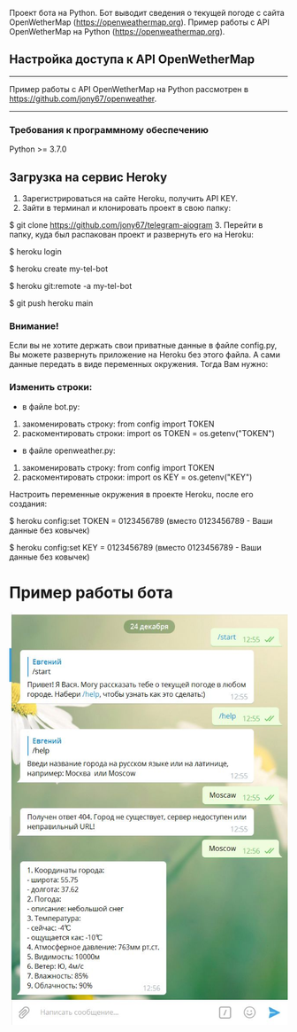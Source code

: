 Проект бота на Python. Бот выводит сведения о текущей погоде с сайта OpenWetherMap  (https://openweathermap.org).
Пример работы с API OpenWetherMap на Python (https://openweathermap.org). 
## Настройка доступа к API OpenWetherMap
***
Пример работы с API OpenWetherMap на Python рассмотрен в https://github.com/jony67/openweather.
***
### Требования к программному обеспечению 
Python >= 3.7.0
## Загрузка на  сервис Heroky
1. Зарегистрироваться на сайте Heroku, получить API KEY.
2. Зайти в терминал и клонировать проект в свою папку:

$ git clone https://github.com/jony67/telegram-aiogram 
3. Перейти в папку, куда был распакован проект и развернуть его на Heroku:

$ heroku login

$ heroku create my-tel-bot

$ heroku git:remote -a my-tel-bot 

$ git push heroku main

### Внимание!
Если вы не хотите держать свои приватные данные в файле config.py,
Вы можете развернуть приложение на Heroku без этого файла. А сами данные передать в виде переменных окружения.
Тогда Вам нужно:
### Изменить строки:
- в файле bot.py:
1) закоменировать строку: from config import TOKEN
2) раскоментировать строки:
import os
TOKEN = os.getenv("TOKEN")

- в файле  openweather.py:
1) закоменировать строку: from config import TOKEN
2) раскоментировать строки:
import os
KEY = os.getenv("KEY")
   
Настроить переменные окружения в проекте Heroku, после его создания:

$ heroku config:set TOKEN = 0123456789 (вместо 0123456789 - Ваши данные без ковычек)

$ heroku config:set KEY = 0123456789 (вместо 0123456789 - Ваши данные без ковычек)

# Пример работы бота
![Пример работы](/img/examp.png)